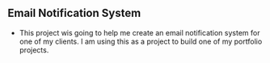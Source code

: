 ## Email Notification System ##

- This project wis going to help me create an email notification system for one of my clients. I am using this as a project to build one of my portfolio projects. 